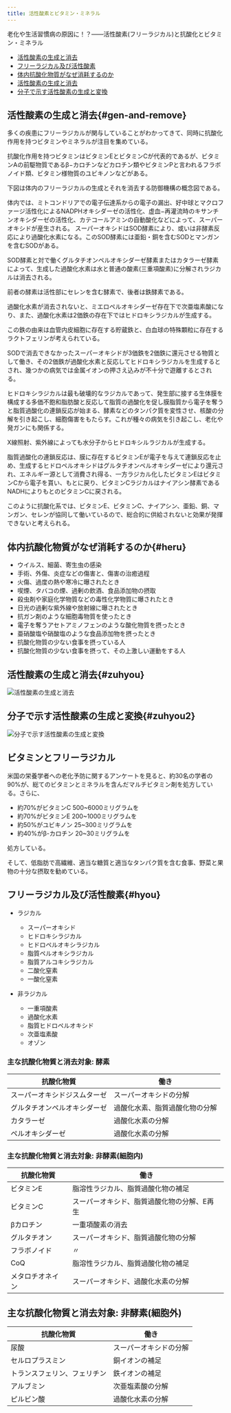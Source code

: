 ```yaml
---
title: 活性酸素とビタミン・ミネラル
---
```


老化や生活習慣病の原因に！？——活性酸素(フリーラジカル)と抗酸化とビタミン・ミネラル

- [活性酸素の生成と消去](#gen-and-remove)
- [フリーラジカル及び活性酸素](#hyou)
- [体内抗酸化物質がなぜ消耗するのか](#heru)
- [活性酸素の生成と消去](#zuhyou)
- [分子で示す活性酸素の生成と変換](#zuhyou2)

## 活性酸素の生成と消去{#gen-and-remove}

多くの疾患にフリーラジカルが関与していることがわかってきて、同時に抗酸化作用を持つビタミンやミネラルが注目を集めている。

抗酸化作用を持つビタミンはビタミンEとビタミンCが代表的であるが、ビタミンAの前駆物質であるβ−カロチンなどカロチン類やビタミンPと言われるフラボノイド類、ビタミン様物質のユビキノンなどがある。

下図は体内のフリーラジカルの生成とそれを消去する防御機構の概念図である。

体内では、ミトコンドリアでの電子伝達系からの電子の漏出、好中球とマクロファージ活性化によるNADPHオキシダーゼの活性化、虚血−再灌流時のキサンチンオキシダーゼの活性化、カテコールアミンの自動酸化などによって、スーパーオキシドが産生される。
スーパーオキシドはSOD酵素により、或いは非酵素反応により過酸化水素になる。このSOD酵素には亜鉛・銅を含むSODとマンガンを含むSODがある。

SOD酵素と対で働くグルタチオンペルオキシダーゼ酵素またはカタラーゼ酵素によって、生成した過酸化水素は水と普通の酸素(三重項酸素)に分解されラジカルは消去される。

前者の酵素は活性部にセレンを含む酵素で、後者は鉄酵素である。

過酸化水素が消去されないと、ミエロペルオキシダーゼ存在下で次亜塩素酸になり、また、過酸化水素は2価鉄の存在下ではヒドロキシラジカルが生成する。

この鉄の由来は血管内皮細胞に存在する貯蔵鉄と、白血球の特殊顆粒に存在するラクトフェリンが考えられている。

SODで消去できなかったスーパーオキシドが3価鉄を2価鉄に還元させる物質として働き、その2価鉄が過酸化水素と反応してヒドロキシラジカルを生成するとされ、幾つかの病気では金属イオンの押さえ込みが不十分で遊離するとされる。

ヒドロキシラジカルは最も破壊的なラジカルであって、発生部に接する生体膜を構成する多価不飽和脂肪酸と反応して脂質の過酸化を促し膜脂質から電子を奪うと脂質過酸化の連鎖反応が始まる、酵素などのタンパク質を変性させ、核酸の分解を引き起こし、細胞傷害をもたらす。これが種々の病気を引き起こし、老化や発ガンにも関係する。

X線照射、紫外線によっても水分子からヒドロキシルラジカルが生成する。

脂質過酸化の連鎖反応は、膜に存在するビタミンEが電子を与えて連鎖反応を止め、生成するヒドロペルオキシドはグルタチオンペルオキシダーゼにより還元され、エネルギー源として消費され得る、一方ラジカル化したビタミンEはビタミンCから電子を貰い、もとに戻り、ビタミンCラジカルはナイアシン酵素であるNADHによりもとのビタミンCに戻される。

このように抗酸化系では、ビタミンE、ビタミンC、ナイアシン、亜鉛、銅、マンガン、セレンが協同して働いているので、総合的に供給されないと効果が発揮できないと考えられる。

## 体内抗酸化物質がなぜ消耗するのか{#heru}

- ウイルス、細菌、寄生虫の感染
- 手術、外傷、炎症などの傷害と、傷害の治癒過程
- 火傷、過度の熱や寒冷に曝されたとき
- 喫煙、タバコの煙、過剰の飲酒、食品添加物の摂取
- 殺虫剤や家庭化学物質などの毒性化学物質に曝されたとき
- 日光の過剰な紫外線や放射線に曝されたとき
- 抗ガン剤のような細胞毒物質を使ったとき
- 電子を奪うアセトアミノフェンのような酸化物質を摂ったとき
- 亜硝酸塩や硝酸塩のような食品添加物を摂ったとき
- 抗酸化物質の少ない食事を摂っている人
- 抗酸化物質の少ない食事を摂って、その上激しい運動をする人

## 活性酸素の生成と消去{#zuhyou}

![活性酸素の生成と消去](/images/freeradical/furiiraz.gif)

## 分子で示す活性酸素の生成と変換{#zuhyou2}

![分子で示す活性酸素の生成と変換](/images/freeradical/kasseisa.gif)

## ビタミンとフリーラジカル

米国の栄養学者への老化予防に関するアンケートを見ると、約30名の学者の90%が、総てのビタミンとミネラルを含んだマルチビタミン剤を処方している。さらに、

- 約70%がビタミンC 500~6000ミリグラムを
- 約70%がビタミンE 200~1000ミリグラムを
- 約50%がユビキノン 25~300ミリグラムを
- 約40%がβ-カロチン 20~30ミリグラムを

処方している。

そして、低脂肪で高繊維、適当な糖質と適当なタンパク質を含む食事、野菜と果物の十分な摂取を勧めている。

## フリーラジカル及び活性酸素{#hyou}

- ラジカル
  - スーパーオキシド
  - ヒドロキシラジカル
  - ヒドロペルオキシラジカル
  - 脂質ペルオキシラジカル
  - 脂質アルコキシラジカル
  - 二酸化窒素
  - 一酸化窒素

- 非ラジカル
  - 一重項酸素
  - 過酸化水素
  - 脂質ヒドロペルオキシド
  - 次亜塩素酸
  - オゾン

### 主な抗酸化物質と消去対象: 酵素

| 抗酸化物質                 |働き|
|--------------------------|-------------------------------------|
| スーパーオキシドジスムターゼ  | スーパーオキシドの分解|
| グルタチオンペルオキシダーゼ  | 過酸化水素、脂質過酸化物の分解|
| カタラーゼ                 | 過酸化水素の分解 |
| ペルオキシダーゼ            | 過酸化水素の分解|

### 主な抗酸化物質と消去対象: 非酵素(細胞内)

| 抗酸化物質                 |働き|
|--------------------------|-------------------------------------|
| ビタミンE                  | 脂溶性ラジカル、脂質過酸化物の補足|
| ビタミンC           | スーパーオキシド、脂質過酸化物の分解、E再生|
| βカロチン           | 一重項酸素の消去|
| グルタチオン          | スーパーオキシド、脂質過酸化物の分解|
| フラボノイド          | 〃|
| CoQ             | 脂溶性ラジカル、脂質過酸化物の補足|
| メタロチオネイン        | スーパーオキシド、過酸化水素の分解|

## 主な抗酸化物質と消去対象: 非酵素(細胞外)

| 抗酸化物質                 |働き|
|--------------------------|-------------------------------------|
| 尿酸              | スーパーオキシドの分解|
| セルロプラスミン        | 銅イオンの補足|
| トランスフェリン、フェリチン  | 鉄イオンの補足|
| アルブミン           | 次亜塩素酸の分解|
| ピルビン酸           | 過酸化水素の分解|
